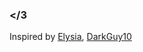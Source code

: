 ### </3
Inspired by [Elysia](https://aiko-chan-ai.github.io/), [DarkGuy10](https://promptfolio.vercel.app/) 
